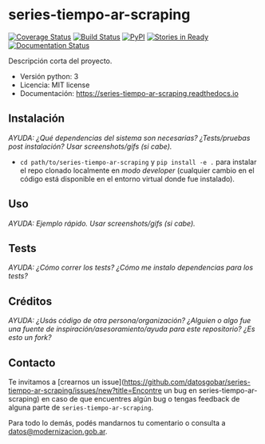 # series-tiempo-ar-scraping

[![Coverage Status](https://coveralls.io/repos/github/datosgobar/series-tiempo-ar-scraping/badge.svg?branch=master)](https://coveralls.io/github/datosgobar/series-tiempo-ar-scraping?branch=master)
[![Build Status](https://travis-ci.org/datosgobar/series-tiempo-ar-scraping.svg?branch=master)](https://travis-ci.org/datosgobar/series-tiempo-ar-scraping)
[![PyPI](https://badge.fury.io/py/series-tiempo-ar-scraping.svg)](http://badge.fury.io/py/series-tiempo-ar-scraping)
[![Stories in Ready](https://badge.waffle.io/datosgobar/series-tiempo-ar-scraping.png?label=ready&title=Ready)](https://waffle.io/datosgobar/series-tiempo-ar-scraping)
[![Documentation Status](http://readthedocs.org/projects/series-tiempo-ar-scraping/badge/?version=latest)](http://series-tiempo-ar-scraping.readthedocs.org/en/latest/?badge=latest)

Descripción corta del proyecto.


* Versión python: 3
* Licencia: MIT license
* Documentación: https://series-tiempo-ar-scraping.readthedocs.io


## Instalación

*AYUDA: ¿Qué dependencias del sistema son necesarias? ¿Tests/pruebas post instalación? Usar screenshots/gifs (si cabe).*

* `cd path/to/series-tiempo-ar-scraping` y `pip install -e .` para instalar el repo clonado localmente en *modo developer* (cualquier cambio en el código está disponible en el entorno virtual donde fue instalado).

## Uso

*AYUDA: Ejemplo rápido. Usar screenshots/gifs (si cabe).*

## Tests

*AYUDA: ¿Cómo correr los tests? ¿Cómo me instalo dependencias para los tests?*

## Créditos

*AYUDA: ¿Usás código de otra persona/organización? ¿Alguien o algo fue una fuente de inspiración/asesoramiento/ayuda para este repositorio? ¿Es esto un fork?*

## Contacto

Te invitamos a [crearnos un issue](https://github.com/datosgobar/series-tiempo-ar-scraping/issues/new?title=Encontre un bug en series-tiempo-ar-scraping) en caso de que encuentres algún bug o tengas feedback de alguna parte de `series-tiempo-ar-scraping`.

Para todo lo demás, podés mandarnos tu comentario o consulta a [datos@modernizacion.gob.ar](mailto:datos@modernizacion.gob.ar).
